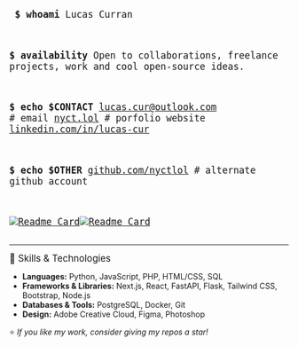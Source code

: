 <big><pre>
**\$ whoami**
Lucas Curran

**\$ availability**
Open to collaborations, freelance projects, work and cool open-source ideas.

**\$ echo $CONTACT**
[lucas.cur@outlook.com](mailto:lucas.cur@outlook.com) # email
[nyct.lol](https://www.nyct.lol/) # porfolio website
[linkedin.com/in/lucas-cur](https://linkedin.com/in/lucas-cur/)

**\$ echo $OTHER**
[github.com/nyctlol](https://github.com/nyctlol) # alternate github account 

[![Readme Card](https://github-readme-stats.vercel.app/api/pin/?username=nyctlol&repo=general-utils&theme=dark#gh-dark-mode-only)](https://github.com/nyctlol/general-utils#gh-dark-mode-only)[![Readme Card](https://github-readme-stats.vercel.app/api/pin/?username=nyctlol&repo=general-utils&theme=default#gh-light-mode-only)](https://github.com/nyctlol/general-utils#gh-light-mode-only)</pre></big>

---
<big> 🚀 Skills & Technologies </big>
- **Languages:** Python, JavaScript, PHP, HTML/CSS, SQL
- **Frameworks & Libraries:** Next.js, React, FastAPI, Flask, Tailwind CSS, Bootstrap, Node.js
- **Databases & Tools:** PostgreSQL, Docker, Git
- **Design:** Adobe Creative Cloud, Figma, Photoshop


⭐ *If you like my work, consider giving my repos a star!*
